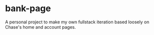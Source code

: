 # bank-page
A personal project to make my own fullstack iteration based loosely on Chase's home and account pages.

